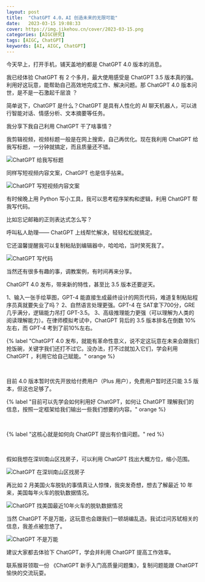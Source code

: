 ```yaml
---
layout: post
title:  "ChatGPT 4.0，AI 创造未来的无限可能"
date:   2023-03-15 19:08:33
cover: https://img.jikehou.cn/cover/2023-03-15.png
categories: [AIGC研究]
tags: [AIGC, ChatGPT]
keywords: [AI, AIGC, ChatGPT]
---
```


今天早上，打开手机，铺天盖地的都是 ChatGPT 4.0 版本的消息。

我已经体验 ChatGPT 有 2 个多月，最大使用感受是 ChatGPT 3.5 版本真的强。利用好这玩意，能帮助自己高效地完成工作、解决问题。那 ChatGPT 4.0 版本问世，是不是一石激起千层浪 ？

简单说下，ChatGPT 是什么？ChatGPT 是具有人性化的 AI 聊天机器人，可以进行智能对话、情感分析、文本摘要等任务。

我分享下我自己利用 ChatGPT  干了啥事情？

我剪辑视频，视频标题一般是在网上搜索，自己再优化。现在我利用 ChatGPT 给我写标题，一分钟就搞定，而且质量还不错。

![ChatGPT 给我写标题](https://img.jikehou.cn/img/20230315_1.png)

同样写短视频内容文案，ChatGPT 也是信手拈来。

![ChatGPT 写短视频内容文案](https://img.jikehou.cn/img/20230315_2.png)

有时候晚上用 Python 写小工具，我可以思考程序架构和逻辑，利用 ChatGPT 帮我写代码。

比如忘记邮箱的正则表达式怎么写？

呼叫私人助理—— ChatGPT 上线帮忙解决，轻轻松松就搞定。

它还温馨提醒我可以复制粘贴到编辑器中，哈哈哈，当时笑死我了。

![ChatGPT 写代码](https://img.jikehou.cn/img/20230315_3.png)

当然还有很多有趣的事，调教案例，有时间再来分享。

ChatGPT 4.0 发布，带来新的特性，甚至比 3.5 版本还要逆天。

1、输入一张手绘草图，GPT-4 能直接生成最终设计的网页代码，难道复制粘贴程序员真就要失业了吗？
2、自然语言处理更强。GPT-4 在 SAT拿下700分，GRE几乎满分，逻辑能力吊打 GPT-3.5。
3、高级推理能力更强（可以理解为人类的阅读理解能力）。在律师模拟考试中，ChatGPT 背后的 3.5 版本排名在倒数 10% 左右，而 GPT-4 考到了前10%左右。

{% label "ChatGPT 4.0 发布，就能有革命性意义，说不定这玩意在未来会跟我们抢饭碗，关键字我们还打不过它。没办法，打不过就加入它们，学会利用 ChatGPT ，利用它给自己赋能。" orange %}

</br>

目前 4.0 版本暂时优先开放给付费用户（Plus 用户），免费用户暂时还只能 3.5 版本，但这也足够了。

{% label "目前可以先学会如何利用好 ChatGPT，如何让 ChatGPT 理解我们的信息，按照一定框架给我们输出一些我们想要的内容。" orange %}

</br>

{% label "这核心就是如何向 ChatGPT 提出有价值问题。" red %}

</br>

假如我想在深圳南山区找房子，可以利用 ChatGPT 找出大概方位，缩小范围。

![ChatGPT 在深圳南山区找房子](https://img.jikehou.cn/img/20230315_4.png)

再比如 2 月美国火车脱轨的事情真让人惊悚，我突发奇想，想去了解最近 10 年来，美国每年火车的脱轨数据情况。

![ChatGPT 找美国最近10年火车的脱轨数据情况](https://img.jikehou.cn/img/20230315_5.png)

当然 ChatGPT 不是万能，这玩意也会跟我们一顿胡编乱造。我试过问苏轼相关的信息，我差点被忽悠了。

![ChatGPT 不是万能](https://img.jikehou.cn/img/20230315_6.png)

建议大家都去体验下 ChatGPT，学会并利用 ChatGPT 提高工作效率。

联系猴哥领取一份 《ChatGPT 新手入门高质量问题集》，复制问题能跟 ChatGPT 愉快的交流玩耍。

